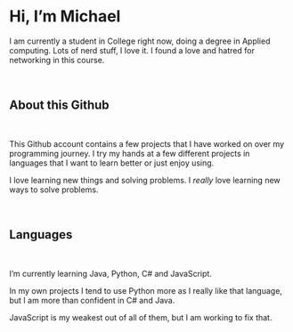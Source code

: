 # Hi, I’m Michael

I am currently a student in College right now, doing a degree in Applied computing. Lots of nerd stuff, I love it. I found a love and hatred for networking in this course. 

<br>

## About this Github
<br>

This Github account contains a few projects that I have worked on over my programming journey. I try my hands at a few different projects in languages that I want to learn better or just enjoy using.

I love learning new things and solving problems.
I *really* love learning new ways to solve problems.

<br>

## Languages
<br>

I’m currently learning Java, Python, C# and JavaScript. 

In my own projects I tend to use Python more as I really like that language, but I am 
more than confident in C# and Java. 

JavaScript is my weakest out of all of them, but I am working to fix that.
